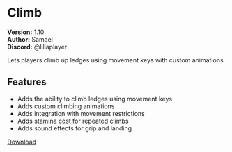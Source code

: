 # Climb

**Version:** 1.10  
**Author:** Samael  
**Discord:** @liliaplayer  

Lets players climb up ledges using movement keys with custom animations.

## Features

- Adds the ability to climb ledges using movement keys
- Adds custom climbing animations
- Adds integration with movement restrictions
- Adds stamina cost for repeated climbs
- Adds sound effects for grip and landing

[Download](https://github.com/LiliaFramework/Modules/raw/refs/heads/gh-pages/climb.zip)
